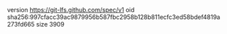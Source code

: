 version https://git-lfs.github.com/spec/v1
oid sha256:997cfacc39ac9879956b587fbc2958b128b811ecfc3ed58bdef4819a273fd665
size 3909
